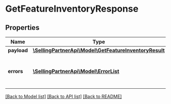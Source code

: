 # GetFeatureInventoryResponse

## Properties
Name | Type | Description | Notes
------------ | ------------- | ------------- | -------------
**payload** | [**\SellingPartnerApi\Model\GetFeatureInventoryResult**](GetFeatureInventoryResult.md) |  | [optional] 
**errors** | [**\SellingPartnerApi\Model\ErrorList**](ErrorList.md) | One or more unexpected errors occurred during the getFeatureInventory operation. | [optional] 

[[Back to Model list]](../README.md#documentation-for-models) [[Back to API list]](../README.md#documentation-for-api-endpoints) [[Back to README]](../README.md)


